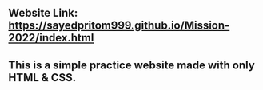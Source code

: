 ## Website Link: https://sayedpritom999.github.io/Mission-2022/index.html

## This is a simple practice website made with only HTML & CSS. 
